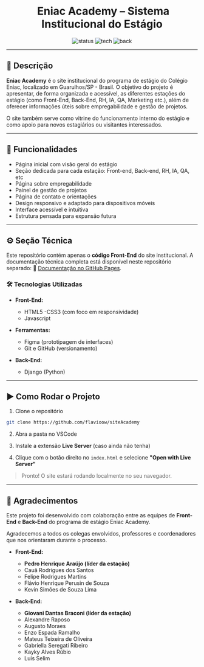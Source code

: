 <div align="center">
    <h1>
        <picture>
            <source media="(prefers-color-scheme: dark)" src="https://raw.githubusercontent.com/flavioow/siteAcademy/b125b72c208310e604068cb08ec7cc984f4dd9c5/src/images/global/icones/escuro/logo-academy.svg">
            <img scr="https://raw.githubusercontent.com/flavioow/siteAcademy/b125b72c208310e604068cb08ec7cc984f4dd9c5/src/images/global/icones/claro/logo-academy.svg">
        </picture>
        Eniac Academy – Sistema Institucional do Estágio
    </h1>


![status](https://img.shields.io/badge/status-em%20desenvolvimento-yellow)
![tech](https://img.shields.io/badge/front--end-HTML%20%7C%20CSS%20%7C%20JS-blue)
![back](https://img.shields.io/badge/back--end-Django-lightgrey)

</div>

---

## 📝 Descrição

**Eniac Academy** é o site institucional do programa de estágio do Colégio Eniac, localizado em Guarulhos/SP - Brasil.
O objetivo do projeto é apresentar, de forma organizada e acessível, as diferentes estações do estágio (como Front-End, Back-End, RH, IA, QA, Marketing etc.), além de oferecer informações úteis sobre empregabilidade e gestão de projetos.

O site também serve como vitrine do funcionamento interno do estágio e como apoio para novos estagiários ou visitantes interessados.

---

## 🚀 Funcionalidades

- Página inicial com visão geral do estágio
- Seção dedicada para cada estação: Front-end, Back-end, RH, IA, QA, etc
- Página sobre empregabilidade
- Painel de gestão de projetos
- Página de contato e orientações
- Design responsivo e adaptado para dispositivos móveis
- Interface acessível e intuitiva
- Estrutura pensada para expansão futura

---

## ⚙️ Seção Técnica

Este repositório contém apenas o **código Front-End** do site institucional. A documentação técnica completa está disponível neste repositório separado:
🔗 [Documentação no GitHub Pages](https://flavioow.github.io/siteAcademy/).

### 🛠 Tecnologias Utilizadas

- **Front-End:**
    - HTML5
    -CSS3 (com foco em responsividade)
    - Javascript

- **Ferramentas:**
    - Figma (prototipagem de interfaces)
    - Git e GitHub (versionamento)

- **Back-End:**
    - Django (Python)

---

## ▶️ Como Rodar o Projeto

1. Clone o repositório

```bash
git clone https://github.com/flavioow/siteAcademy
```

2. Abra a pasta no VSCode

3. Instale a extensão **Live Server** (caso ainda não tenha)


4. Clique com o botão direito no `index.html` e selecione **"Open with Live Server"**

> Pronto! O site estará rodando localmente no seu navegador.

---

## 🤝 Agradecimentos

Este projeto foi desenvolvido com colaboração entre as equipes de **Front-End** e **Back-End** do programa de estágio Eniac Academy.

Agradecemos a todos os colegas envolvidos, professores e coordenadores que nos orientaram durante o processo.

- **Front-End:**
    - **Pedro Henrique Araújo (líder da estação)**
    - Cauã Rodrigues dos Santos
    - Felipe Rodrigues Martins
    - Flávio Henrique Perusin de Souza
    - Kevin Simões de Souza Lima

- **Back-End:**
    - **Giovani Dantas Braconi (líder da estação)**
    - Alexandre Raposo
    - Augusto Moraes
    - Enzo Espada Ramalho
    - Mateus Teixeira de Oliveira
    - Gabriella Seregati Ribeiro
    - Kayky Alves Rúbio
    - Luis Selim
